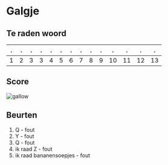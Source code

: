 # Galgje

## Te raden woord

|.|.|.|.|.|.|.|.|.|.|.|.|.|.|
|-|-|-|-|-|-|-|-|-|-|-|-|-|-|
|1|2|3|3|4|5|6|7|8|9|10|11|12|13|

## Score
![gallow](./images/6.png)

## Beurten
1. Q - fout
2. Y - fout
3. Q - fout
4. ik raad Z - fout
5. ik raad bananensoepjes - fout